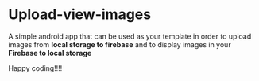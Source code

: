 # Upload-view-images

  A simple android app that can be used as your template in order to upload images from **local storage to firebase** and to display images in your 
  **Firebase to local storage**
  
  Happy coding!!!!
  
  
